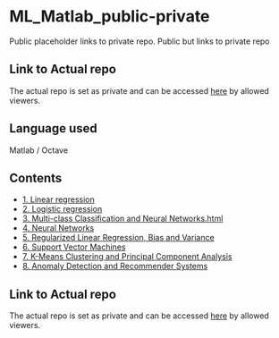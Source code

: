 # ML_Matlab_public-private
Public placeholder links to private repo. Public but links to private repo

## Link to Actual repo
The actual repo is set as private and can be accessed [here](https://github.com/powergainer/MachineLearning_Matlab) by allowed viewers.

## Language used
Matlab / Octave

## Contents
* [1. Linear regression](https://github.com/powergainer/MachineLearning_Matlab/ex1_-_Linear_Regression.html)
* [2. Logistic regression](https://github.com/powergainer/MachineLearning_Matlab/ex2_-_Logistic_Regression.html)
* [3. Multi-class Classification and Neural Networks.html](https://github.com/powergainer/MachineLearning_Matlab/ex3_-_Multi_class_Classification_and_Neural_Networks.html)
* [4. Neural Networks](https://github.com/powergainer/MachineLearning_Matlab/ex4_-_Neural_Networks_Learning.html)
* [5. Regularized Linear Regression, Bias and Variance](https://github.com/powergainer/MachineLearning_Matlab/ex5_-_Regularized_Linear_Regression_and_Bias_vs_Variance.html)
* [6. Support Vector Machines](https://github.com/powergainer/MachineLearning_Matlab/ex6_-_Support_Vector_Machines.html)
* [7. K-Means Clustering and Principal Component Analysis](https://github.com/powergainer/MachineLearning_Matlab/ex7_-_K-Means_Clustering_and_Principal_Component_Analysis.html)
* [8. Anomaly Detection and Recommender Systems](https://github.com/powergainer/MachineLearning_Matlab/ex8_-_Anomaly_Detection_and_Recommender_Systems.html)



## Link to Actual repo
The actual repo is set as private and can be accessed [here](https://github.com/powergainer/MachineLearning_Matlab) by allowed viewers.
